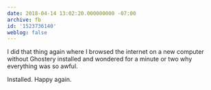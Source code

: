 ```yaml
---
date: 2018-04-14 13:02:20.000000000 -07:00
archive: fb
id: '1523736140'
weblog: false
---
```


I did that thing again where I browsed the internet on a new computer without Ghostery installed and wondered for a minute or two why everything was so awful. 

Installed. Happy again.
